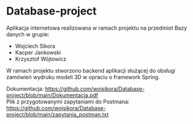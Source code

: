 # Database-project

Aplikacja internetowa realizowana w ramach projektu na przedmiot Bazy danych w grupie:
- Wojciech Sikora
- Kacper Jankowski
- Krzysztof Wójtowicz

W ramach projektu stworzono backend aplikacji służącej do obsługi zamówień wydruku modeli 3D w opraciu o framework Spring.

Dokumentacja: https://github.com/wojsikora/Database-project/blob/main/Dokumentacja.pdf \
Plik z przygotowanymi zapytaniami do Postmana: https://github.com/wojsikora/Database-project/blob/main/zapytania_postman.txt
